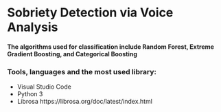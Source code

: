# Sobriety Detection via Voice Analysis
<h4>The algorithms used for classification include Random Forest, Extreme Gradient Boosting, and Categorical Boosting</h4>
<h3>Tools, languages and the most used library:</h3>
<ul>
    <li>Visual Studio Code</li>
    <li>Python 3</li>
    <li>Librosa https://librosa.org/doc/latest/index.html</li>
</ul>
